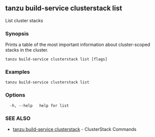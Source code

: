 ## tanzu build-service clusterstack list

List cluster stacks

### Synopsis

Prints a table of the most important information about cluster-scoped stacks in the cluster.

```
tanzu build-service clusterstack list [flags]
```

### Examples

```
tanzu build-service clusterstack list
```

### Options

```
  -h, --help   help for list
```

### SEE ALSO

* [tanzu build-service clusterstack](tanzu_build-service_clusterstack.md)	 - ClusterStack Commands

